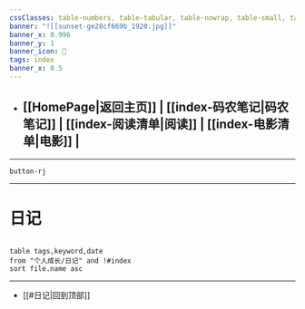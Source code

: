 ```yaml
---
cssClasses: table-numbers, table-tabular, table-nowrap, table-small, table-lines, row-lines, col-lines, row-alt, table-max
banner: "![[sunset-ge28cf669b_1920.jpg]]"
banner_x: 0.996
banner_y: 1
banner_icon: 🍋
tags: index
banner_x: 0.5
---
```


- ## [[HomePage|返回主页]]  | [[index-码农笔记|码农笔记]]  | [[index-阅读清单|阅读]] | [[index-电影清单|电影]] |
---

`button-rj`

---

# 日记   

```dataview 

table tags,keyword,date
from "个人成长/日记" and !#index
sort file.name asc

```

---
- [[#日记|回到顶部]]